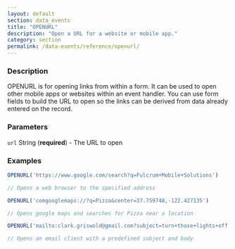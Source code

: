 ```yaml
---
layout: default
section: data_events
title: "OPENURL"
description: "Open a URL for a website or mobile app."
category: section
permalink: /data-events/reference/openurl/
---
```


### Description

OPENURL is for opening links from within a form. It can be used to open other mobile apps or websites within an event handler. You can use form fields to build the URL to open so the links can be derived from data already entered on the record.

### Parameters

`url` String (__required__) - The URL to open

### Examples

```js
OPENURL('https://www.google.com/search?q=Fulcrum+Mobile+Solutions')

// Opens a web browser to the specified address
```


```js
OPENURL('comgooglemaps://?q=Pizza&center=37.759748,-122.427135')

// Opens google maps and searches for Pizza near a location
```


```js
OPENURL('mailto:clark.griswold@gmail.com?subject=turn+those+lights+off!&body=jk,+i+love+them.')

// Opens an email client with a predefined subject and body
```